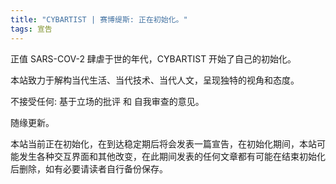```yaml
---
title: "CYBARTIST | 赛博缇斯: 正在初始化。"
tags: 宣告
---
```


正值 SARS-COV-2 肆虐于世的年代，CYBARTIST 开始了自己的初始化。

<!--more-->

本站致力于解构当代生活、当代技术、当代人文，呈现独特的视角和态度。

不接受任何: 基于立场的批评 和 自我审查的意见。

随缘更新。



本站当前正在初始化，在到达稳定期后将会发表一篇宣告，在初始化期间，本站可能发生各种交互界面和其他改变，在此期间发表的任何文章都有可能在结束初始化后删除，如有必要请读者自行备份保存。

